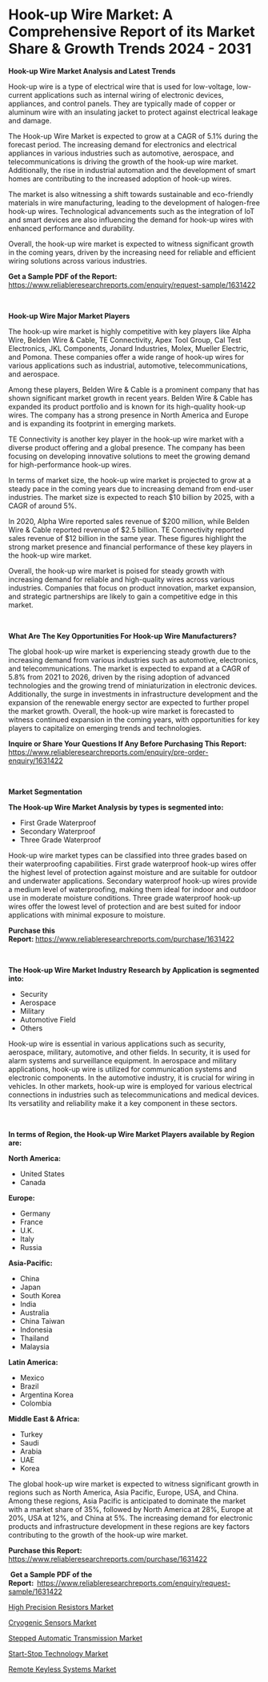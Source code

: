 <p><h1>Hook-up Wire Market: A Comprehensive Report of its Market Share & Growth Trends 2024 - 2031</h1></p><p><strong>Hook-up Wire Market Analysis and Latest Trends</strong></p>
<p><p>Hook-up wire is a type of electrical wire that is used for low-voltage, low-current applications such as internal wiring of electronic devices, appliances, and control panels. They are typically made of copper or aluminum wire with an insulating jacket to protect against electrical leakage and damage.</p><p>The Hook-up Wire Market is expected to grow at a CAGR of 5.1% during the forecast period. The increasing demand for electronics and electrical appliances in various industries such as automotive, aerospace, and telecommunications is driving the growth of the hook-up wire market. Additionally, the rise in industrial automation and the development of smart homes are contributing to the increased adoption of hook-up wires.</p><p>The market is also witnessing a shift towards sustainable and eco-friendly materials in wire manufacturing, leading to the development of halogen-free hook-up wires. Technological advancements such as the integration of IoT and smart devices are also influencing the demand for hook-up wires with enhanced performance and durability.</p><p>Overall, the hook-up wire market is expected to witness significant growth in the coming years, driven by the increasing need for reliable and efficient wiring solutions across various industries.</p></p>
<p><strong>Get a Sample PDF of the Report:&nbsp;</strong> <a href="https://www.reliableresearchreports.com/enquiry/request-sample/1631422">https://www.reliableresearchreports.com/enquiry/request-sample/1631422</a></p>
<p>&nbsp;</p>
<p><strong>Hook-up Wire Major Market Players</strong></p>
<p><p>The hook-up wire market is highly competitive with key players like Alpha Wire, Belden Wire & Cable, TE Connectivity, Apex Tool Group, Cal Test Electronics, JKL Components, Jonard Industries, Molex, Mueller Electric, and Pomona. These companies offer a wide range of hook-up wires for various applications such as industrial, automotive, telecommunications, and aerospace.</p><p>Among these players, Belden Wire & Cable is a prominent company that has shown significant market growth in recent years. Belden Wire & Cable has expanded its product portfolio and is known for its high-quality hook-up wires. The company has a strong presence in North America and Europe and is expanding its footprint in emerging markets.</p><p>TE Connectivity is another key player in the hook-up wire market with a diverse product offering and a global presence. The company has been focusing on developing innovative solutions to meet the growing demand for high-performance hook-up wires.</p><p>In terms of market size, the hook-up wire market is projected to grow at a steady pace in the coming years due to increasing demand from end-user industries. The market size is expected to reach $10 billion by 2025, with a CAGR of around 5%.</p><p>In 2020, Alpha Wire reported sales revenue of $200 million, while Belden Wire & Cable reported revenue of $2.5 billion. TE Connectivity reported sales revenue of $12 billion in the same year. These figures highlight the strong market presence and financial performance of these key players in the hook-up wire market.</p><p>Overall, the hook-up wire market is poised for steady growth with increasing demand for reliable and high-quality wires across various industries. Companies that focus on product innovation, market expansion, and strategic partnerships are likely to gain a competitive edge in this market.</p></p>
<p>&nbsp;</p>
<p><strong>What Are The Key Opportunities For Hook-up Wire Manufacturers?</strong></p>
<p><p>The global hook-up wire market is experiencing steady growth due to the increasing demand from various industries such as automotive, electronics, and telecommunications. The market is expected to expand at a CAGR of 5.8% from 2021 to 2026, driven by the rising adoption of advanced technologies and the growing trend of miniaturization in electronic devices. Additionally, the surge in investments in infrastructure development and the expansion of the renewable energy sector are expected to further propel the market growth. Overall, the hook-up wire market is forecasted to witness continued expansion in the coming years, with opportunities for key players to capitalize on emerging trends and technologies.</p></p>
<p><strong>Inquire or Share Your Questions If Any Before Purchasing This Report:</strong> <a href="https://www.reliableresearchreports.com/enquiry/pre-order-enquiry/1631422">https://www.reliableresearchreports.com/enquiry/pre-order-enquiry/1631422</a></p>
<p>&nbsp;</p>
<p><strong>Market Segmentation</strong></p>
<p><strong>The Hook-up Wire Market Analysis by types is segmented into:</strong></p>
<p><ul><li>First Grade Waterproof</li><li>Secondary Waterproof</li><li>Three Grade Waterproof</li></ul></p>
<p><p>Hook-up wire market types can be classified into three grades based on their waterproofing capabilities. First grade waterproof hook-up wires offer the highest level of protection against moisture and are suitable for outdoor and underwater applications. Secondary waterproof hook-up wires provide a medium level of waterproofing, making them ideal for indoor and outdoor use in moderate moisture conditions. Three grade waterproof hook-up wires offer the lowest level of protection and are best suited for indoor applications with minimal exposure to moisture.</p></p>
<p><strong>Purchase this Report:&nbsp;</strong><a href="https://www.reliableresearchreports.com/purchase/1631422">https://www.reliableresearchreports.com/purchase/1631422</a></p>
<p>&nbsp;</p>
<p><strong>The Hook-up Wire Market Industry Research by Application is segmented into:</strong></p>
<p><ul><li>Security</li><li>Aerospace</li><li>Military</li><li>Automotive Field</li><li>Others</li></ul></p>
<p><p>Hook-up wire is essential in various applications such as security, aerospace, military, automotive, and other fields. In security, it is used for alarm systems and surveillance equipment. In aerospace and military applications, hook-up wire is utilized for communication systems and electronic components. In the automotive industry, it is crucial for wiring in vehicles. In other markets, hook-up wire is employed for various electrical connections in industries such as telecommunications and medical devices. Its versatility and reliability make it a key component in these sectors.</p></p>
<p>&nbsp;</p>
<p><strong>In terms of Region, the Hook-up Wire Market Players available by Region are:</strong></p>
<p>
    <p> <strong> North America: </strong>
        <ul>
            <li>United States</li>
            <li>Canada</li>
        </ul>
        </p> 
    <p> <strong> Europe: </strong>
        <ul>
            <li>Germany</li>
            <li>France</li>
            <li>U.K.</li>
            <li>Italy</li>
            <li>Russia</li>
        </ul>
        </p> 
    <p> <strong> Asia-Pacific: </strong>
        <ul>
            <li>China</li>
            <li>Japan</li>
            <li>South Korea</li>
            <li>India</li>
            <li>Australia</li>
            <li>China Taiwan</li>
            <li>Indonesia</li>
            <li>Thailand</li>
            <li>Malaysia</li>
        </ul>
        </p> 
    <p> <strong> Latin America: </strong>
        <ul>
            <li>Mexico</li>
            <li>Brazil</li>
            <li>Argentina Korea</li>
            <li>Colombia</li>
        </ul>
        </p> 
    <p> <strong> Middle East & Africa: </strong>
        <ul>
            <li>Turkey</li>
            <li>Saudi</li>
            <li>Arabia</li>
            <li>UAE</li>
            <li>Korea</li>
        </ul>
    </p>
    </p>
<p><p>The global hook-up wire market is expected to witness significant growth in regions such as North America, Asia Pacific, Europe, USA, and China. Among these regions, Asia Pacific is anticipated to dominate the market with a market share of 35%, followed by North America at 28%, Europe at 20%, USA at 12%, and China at 5%. The increasing demand for electronic products and infrastructure development in these regions are key factors contributing to the growth of the hook-up wire market.</p></p>
<p><strong>Purchase this Report: </strong><a href="https://www.reliableresearchreports.com/purchase/1631422">https://www.reliableresearchreports.com/purchase/1631422</a></p>
<p>&nbsp;<strong>Get a Sample PDF of the Report:&nbsp;&nbsp;</strong><a href="https://www.reliableresearchreports.com/enquiry/request-sample/1631422">https://www.reliableresearchreports.com/enquiry/request-sample/1631422</a></p>
<p><strong></strong></p>
<p><p><a href="https://view.publitas.com/reportprime-1/high-precision-resistors-market-centers-on-aspects-such-as-market-growth-market-share-market-opportunity-and-projected-forecasts-spanning-from-2024-to-2031/">High Precision Resistors Market</a></p><p><a href="https://view.publitas.com/reportprime-1/global-cryogenic-sensors-market-by-types-applications-and-major-players-with-regional-growth-rate-analysis-and-development-situation-from-2024-to-2031/">Cryogenic Sensors Market</a></p><p><a href="https://scarlet-rocket-c63.notion.site/Stepped-Automatic-Transmission-Market-Research-Report-Provides-Critical-Insights-that-can-help-Shape-13357f569a5449949f0859d84e9f43fa">Stepped Automatic Transmission Market</a></p><p><a href="https://zircon-bluebell-299.notion.site/Start-Stop-Technology-Market-Insights-Market-Players-and-Forecast-Till-2031-c83dbc1d624c486fa6455aae8991082e">Start-Stop Technology Market</a></p><p><a href="https://fearless-okapi-6c8.notion.site/Remote-Keyless-Systems-Market-Research-Report-Provides-Critical-Insights-that-can-help-Shape-Busines-fe17f575dd744548bc248b208f7726ad">Remote Keyless Systems Market</a></p></p>